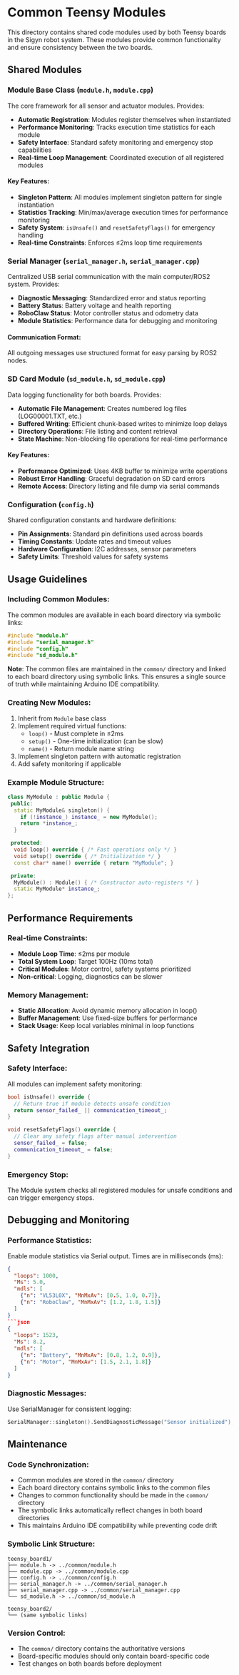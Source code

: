 # Common Teensy Modules

This directory contains shared code modules used by both Teensy boards in the Sigyn robot system. These modules provide common functionality and ensure consistency between the two boards.

## Shared Modules

### Module Base Class (`module.h`, `module.cpp`)
The core framework for all sensor and actuator modules. Provides:
- **Automatic Registration**: Modules register themselves when instantiated
- **Performance Monitoring**: Tracks execution time statistics for each module
- **Safety Interface**: Standard safety monitoring and emergency stop capabilities
- **Real-time Loop Management**: Coordinated execution of all registered modules

#### Key Features:
- **Singleton Pattern**: All modules implement singleton pattern for single instantiation
- **Statistics Tracking**: Min/max/average execution times for performance monitoring
- **Safety System**: `isUnsafe()` and `resetSafetyFlags()` for emergency handling
- **Real-time Constraints**: Enforces ≤2ms loop time requirements

### Serial Manager (`serial_manager.h`, `serial_manager.cpp`)
Centralized USB serial communication with the main computer/ROS2 system. Provides:
- **Diagnostic Messaging**: Standardized error and status reporting
- **Battery Status**: Battery voltage and health reporting
- **RoboClaw Status**: Motor controller status and odometry data
- **Module Statistics**: Performance data for debugging and monitoring

#### Communication Format:
All outgoing messages use structured format for easy parsing by ROS2 nodes.

### SD Card Module (`sd_module.h`, `sd_module.cpp`)  
Data logging functionality for both boards. Provides:
- **Automatic File Management**: Creates numbered log files (LOG00001.TXT, etc.)
- **Buffered Writing**: Efficient chunk-based writes to minimize loop delays
- **Directory Operations**: File listing and content retrieval
- **State Machine**: Non-blocking file operations for real-time performance

#### Key Features:
- **Performance Optimized**: Uses 4KB buffer to minimize write operations
- **Robust Error Handling**: Graceful degradation on SD card errors
- **Remote Access**: Directory listing and file dump via serial commands

### Configuration (`config.h`)
Shared configuration constants and hardware definitions:
- **Pin Assignments**: Standard pin definitions used across boards
- **Timing Constants**: Update rates and timeout values
- **Hardware Configuration**: I2C addresses, sensor parameters
- **Safety Limits**: Threshold values for safety systems

## Usage Guidelines

### Including Common Modules:
The common modules are available in each board directory via symbolic links:
```cpp
#include "module.h"
#include "serial_manager.h"
#include "config.h"
#include "sd_module.h"
```

**Note**: The common files are maintained in the `common/` directory and linked to each board directory using symbolic links. This ensures a single source of truth while maintaining Arduino IDE compatibility.

### Creating New Modules:
1. Inherit from `Module` base class
2. Implement required virtual functions:
   - `loop()` - Must complete in ≤2ms
   - `setup()` - One-time initialization (can be slow)
   - `name()` - Return module name string
3. Implement singleton pattern with automatic registration
4. Add safety monitoring if applicable

### Example Module Structure:
```cpp
class MyModule : public Module {
 public:
  static MyModule& singleton() {
    if (!instance_) instance_ = new MyModule();
    return *instance_;
  }

 protected:
  void loop() override { /* Fast operations only */ }
  void setup() override { /* Initialization */ }
  const char* name() override { return "MyModule"; }

 private:
  MyModule() : Module() { /* Constructor auto-registers */ }
  static MyModule* instance_;
};
```

## Performance Requirements

### Real-time Constraints:
- **Module Loop Time**: ≤2ms per module
- **Total System Loop**: Target 100Hz (10ms total)
- **Critical Modules**: Motor control, safety systems prioritized
- **Non-critical**: Logging, diagnostics can be slower

### Memory Management:
- **Static Allocation**: Avoid dynamic memory allocation in loop()
- **Buffer Management**: Use fixed-size buffers for performance
- **Stack Usage**: Keep local variables minimal in loop functions

## Safety Integration

### Safety Interface:
All modules can implement safety monitoring:
```cpp
bool isUnsafe() override {
  // Return true if module detects unsafe condition
  return sensor_failed_ || communication_timeout_;
}

void resetSafetyFlags() override {
  // Clear any safety flags after manual intervention
  sensor_failed_ = false;
  communication_timeout_ = false;
}
```

### Emergency Stop:
The Module system checks all registered modules for unsafe conditions and can trigger emergency stops.

## Debugging and Monitoring

### Performance Statistics:
Enable module statistics via Serial output. Times are in milliseconds (ms):
```json
{
  "loops": 1000,
  "Ms": 5.0,
  "mdls": [
    {"n": "VL53L0X", "MnMxAv": [0.5, 1.0, 0.7]},
    {"n": "RoboClaw", "MnMxAv": [1.2, 1.8, 1.5]}
  ]
}
```json
{
  "loops": 1523,
  "Ms": 8.2,
  "mdls": [
    {"n": "Battery", "MnMxAv": [0.8, 1.2, 0.9]},
    {"n": "Motor", "MnMxAv": [1.5, 2.1, 1.8]}
  ]
}
```

### Diagnostic Messages:
Use SerialManager for consistent logging:
```cpp
SerialManager::singleton().SendDiagnosticMessage("Sensor initialized");
```

## Maintenance

### Code Synchronization:
- Common modules are stored in the `common/` directory
- Each board directory contains symbolic links to the common files
- Changes to common functionality should be made in the `common/` directory
- The symbolic links automatically reflect changes in both board directories
- This maintains Arduino IDE compatibility while preventing code drift

### Symbolic Link Structure:
```
teensy_board1/
├── module.h -> ../common/module.h
├── module.cpp -> ../common/module.cpp  
├── config.h -> ../common/config.h
├── serial_manager.h -> ../common/serial_manager.h
├── serial_manager.cpp -> ../common/serial_manager.cpp
└── sd_module.h -> ../common/sd_module.h

teensy_board2/
└── (same symbolic links)
```

### Version Control:
- The `common/` directory contains the authoritative versions
- Board-specific modules should only contain board-specific code
- Test changes on both boards before deployment
